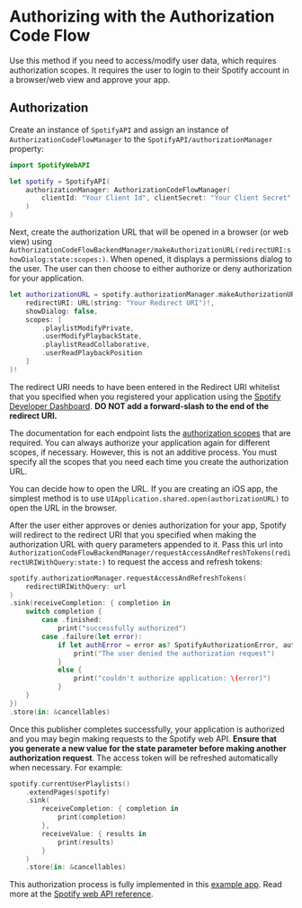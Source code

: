 # Authorizing with the Authorization Code Flow

Use this method if you need to access/modify user data, which requires authorization scopes. It requires the user to login to their Spotify account in a browser/web view and approve your app.

## Authorization

Create an instance of ``SpotifyAPI`` and assign an instance of ``AuthorizationCodeFlowManager`` to the ``SpotifyAPI/authorizationManager`` property:
```swift
import SpotifyWebAPI

let spotify = SpotifyAPI(
    authorizationManager: AuthorizationCodeFlowManager(
        clientId: "Your Client Id", clientSecret: "Your Client Secret"
    )
)
```

Next, create the authorization URL that will be opened in a browser (or web view) using ``AuthorizationCodeFlowBackendManager/makeAuthorizationURL(redirectURI:showDialog:state:scopes:)``. When opened, it displays a permissions dialog to the user. The user can then choose to either authorize or deny authorization for your application.
```swift
let authorizationURL = spotify.authorizationManager.makeAuthorizationURL(
    redirectURI: URL(string: "Your Redirect URI")!,
    showDialog: false,
    scopes: [
        .playlistModifyPrivate,
        .userModifyPlaybackState,
        .playlistReadCollaborative,
        .userReadPlaybackPosition
    ]
)!
```

The redirect URI needs to have been entered in the Redirect URI whitelist that you specified when you registered your application using the [Spotify Developer Dashboard][1]. **DO NOT add a forward-slash to the end of the redirect URI.**

The documentation for each endpoint lists the [authorization scopes][2] that are required. You can always authorize your application again for different scopes, if necessary. However, this is not an additive process. You must specify all the scopes that you need each time you create the authorization URL.

You can decide how to open the URL. If you are creating an iOS app, the simplest method is to use `UIApplication.shared.open(authorizationURL)` to open the URL in the browser.

After the user either approves or denies authorization for your app, Spotify will redirect to the redirect URI that you specified when making the authorization URL with query parameters appended to it. Pass this url into ``AuthorizationCodeFlowBackendManager/requestAccessAndRefreshTokens(redirectURIWithQuery:state:)`` to request the access and refresh tokens:
```swift
spotify.authorizationManager.requestAccessAndRefreshTokens(
    redirectURIWithQuery: url
)
.sink(receiveCompletion: { completion in
    switch completion {
        case .finished:
            print("successfully authorized")
        case .failure(let error):
            if let authError = error as? SpotifyAuthorizationError, authError.accessWasDenied {
                print("The user denied the authorization request")
            }
            else {
                print("couldn't authorize application: \(error)")
            }
    }
})
.store(in: &cancellables)
```

Once this publisher completes successfully, your application is authorized and you may begin making requests to the Spotify web API. **Ensure that you generate a new value for the state parameter before making another authorization request**. The access token will be refreshed automatically when necessary. For example:

```swift
spotify.currentUserPlaylists()
    .extendPages(spotify)
    .sink(
        receiveCompletion: { completion in
            print(completion)
        },
        receiveValue: { results in
            print(results)
        }
    )
    .store(in: &cancellables)
```

This authorization process is fully implemented in this [example app][3]. Read more at the [Spotify web API reference][4].

[1]: https://developer.spotify.com/dashboard/login
[2]: https://developer.spotify.com/documentation/general/guides/scopes/
[3]: https://github.com/Peter-Schorn/SpotifyAPIExampleApp#how-the-authorization-process-works
[4]: https://developer.spotify.com/documentation/general/guides/authorization/code-flow/

